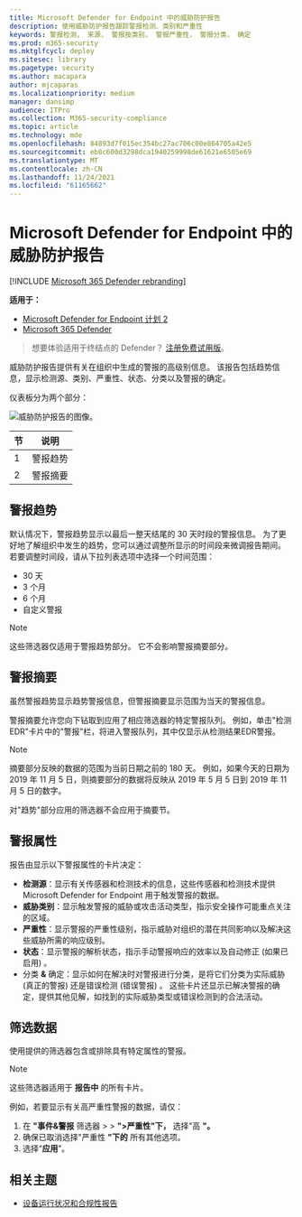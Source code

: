 ```yaml
---
title: Microsoft Defender for Endpoint 中的威胁防护报告
description: 使用威胁防护报告跟踪警报检测、类别和严重性
keywords: 警报检测， 来源， 警报按类别， 警报严重性， 警报分类， 确定
ms.prod: m365-security
ms.mktglfcycl: deploy
ms.sitesec: library
ms.pagetype: security
ms.author: macapara
author: mjcaparas
ms.localizationpriority: medium
manager: dansimp
audience: ITPro
ms.collection: M365-security-compliance
ms.topic: article
ms.technology: mde
ms.openlocfilehash: 84893d7f015ec354bc27ac706c00e864705a42e5
ms.sourcegitcommit: eb8c600d3298dca1940259998de61621e6505e69
ms.translationtype: MT
ms.contentlocale: zh-CN
ms.lasthandoff: 11/24/2021
ms.locfileid: "61165662"
---
```

# <a name="threat-protection-report-in-microsoft-defender-for-endpoint"></a>Microsoft Defender for Endpoint 中的威胁防护报告

[!INCLUDE [Microsoft 365 Defender rebranding](../../includes/microsoft-defender.md)]


**适用于：**
- [Microsoft Defender for Endpoint 计划 2](https://go.microsoft.com/fwlink/?linkid=2154037)
- [Microsoft 365 Defender](https://go.microsoft.com/fwlink/?linkid=2118804)

> 想要体验适用于终结点的 Defender？ [注册免费试用版](https://signup.microsoft.com/create-account/signup?products=7f379fee-c4f9-4278-b0a1-e4c8c2fcdf7e&ru=https://aka.ms/MDEp2OpenTrial?ocid=docs-wdatp-pullalerts-abovefoldlink)。

威胁防护报告提供有关在组织中生成的警报的高级别信息。 该报告包括趋势信息，显示检测源、类别、严重性、状态、分类以及警报的确定。

仪表板分为两个部分：

![威胁防护报告的图像。](images/threat-protection-reports.png)

节|说明
---|---
1|警报趋势
2|警报摘要

## <a name="alert-trends"></a>警报趋势
默认情况下，警报趋势显示以最后一整天结尾的 30 天时段的警报信息。 为了更好地了解组织中发生的趋势，您可以通过调整所显示的时间段来微调报告期间。 若要调整时间段，请从下拉列表选项中选择一个时间范围：

- 30 天
- 3 个月
- 6 个月
- 自定义警报

> [!NOTE]
> 这些筛选器仅适用于警报趋势部分。 它不会影响警报摘要部分。

## <a name="alert-summary"></a>警报摘要

虽然警报趋势显示趋势警报信息，但警报摘要显示范围为当天的警报信息。

 警报摘要允许您向下钻取到应用了相应筛选器的特定警报队列。 例如，单击"检测EDR"卡片中的"警报"栏，将进入警报队列，其中仅显示从检测结果EDR警报。

> [!NOTE]
> 摘要部分反映的数据的范围为当前日期之前的 180 天。 例如，如果今天的日期为 2019 年 11 月 5 日，则摘要部分的数据将反映从 2019 年 5 月 5 日到 2019 年 11 月 5 日的数字。
>
> 对"趋势"部分应用的筛选器不会应用于摘要节。

## <a name="alert-attributes"></a>警报属性

报告由显示以下警报属性的卡片决定：

- **检测源**：显示有关传感器和检测技术的信息，这些传感器和检测技术提供 Microsoft Defender for Endpoint 用于触发警报的数据。
- **威胁类别**：显示触发警报的威胁或攻击活动类型，指示安全操作可能重点关注的区域。
- **严重性**：显示警报的严重性级别，指示威胁对组织的潜在共同影响以及解决这些威胁所需的响应级别。
- **状态**：显示警报的解析状态，指示手动警报响应的效率以及自动修正 (如果已启用) 。
- 分类 **&** 确定：显示如何在解决时对警报进行分类，是将它们分类为实际威胁 (真正的警报) 还是错误检测 (错误警报) 。 这些卡片还显示已解决警报的确定，提供其他见解，如找到的实际威胁类型或错误检测到的合法活动。

## <a name="filter-data"></a>筛选数据

使用提供的筛选器包含或排除具有特定属性的警报。

> [!NOTE]
> 这些筛选器适用于 **报告中** 的所有卡片。

例如，若要显示有关高严重性警报的数据，请仅：

1. 在 **"事件&警报** 筛选器 \>  \> **">严重性"下，** 选择"高 **"。**
2. 确保已取消选择"严重性 **"下的** 所有其他选项。
3. 选择“**应用**”。

## <a name="related-topic"></a>相关主题

- [设备运行状况和合规性报告](machine-reports.md)

